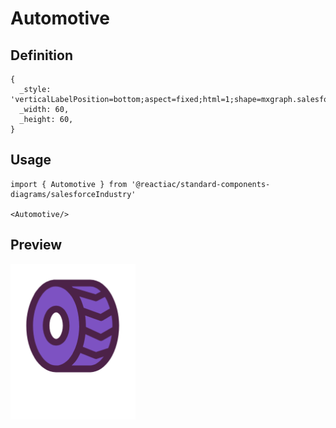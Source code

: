 # Automotive

## Definition

```
{
  _style: 'verticalLabelPosition=bottom;aspect=fixed;html=1;shape=mxgraph.salesforce.automotive;',
  _width: 60,
  _height: 60,
}
```

## Usage

```
import { Automotive } from '@reactiac/standard-components-diagrams/salesforceIndustry'

<Automotive/>
```

## Preview

<img src="./automotive.png" width="200"/>
